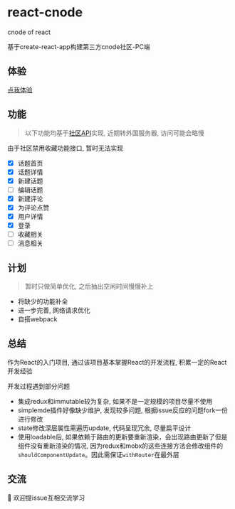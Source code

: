 # react-cnode
cnode of react

基于create-react-app构建第三方cnode社区-PC端

## 体验
[点我体验](http://rainbowvs.com/cnode/index.html)

## 功能
> 以下功能均基于[社区API](https://cnodejs.org/api)实现, 近期转外国服务器, 访问可能会略慢

由于社区禁用收藏功能接口, 暂时无法实现
- [x] 话题首页
- [x] 话题详情
- [x] 新建话题
- [ ] 编辑话题
- [x] 新建评论
- [x] 为评论点赞
- [x] 用户详情
- [x] 登录
- [ ] 收藏相关
- [ ] 消息相关

## 计划
> 暂时只做简单优化, 之后抽出空闲时间慢慢补上

* 将缺少的功能补全
* 进一步完善, 网络请求优化
* 自搭webpack

  
## 总结
作为React的入门项目, 通过该项目基本掌握React的开发流程, 积累一定的React开发经验

开发过程遇到部分问题

* 集成redux和immutable较为复杂, 如果不是一定规模的项目尽量不使用
* simplemde插件好像缺少维护, 发现较多问题, 根据issue反应的问题fork一份进行修改
* state修改深层属性需遍历update, 代码呈现冗余, 尽量扁平设计
* 使用loadable后, 如果依赖于路由的更新要重新渲染，会出现路由更新了但是组件没有重新渲染的情况, 因为redux和mobx的这些连接方法会修改组件的`shouldComponentUpdate`。因此需保证`withRouter`在最外层

## 交流
:hammer: 欢迎提issue互相交流学习